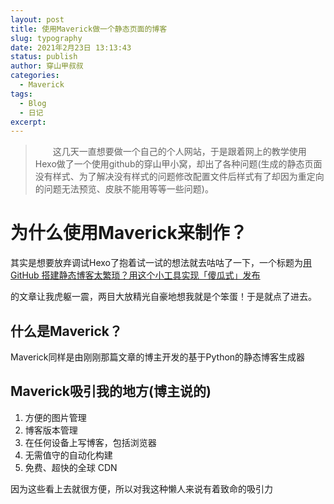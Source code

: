 ```yaml
---
layout: post
title: 使用Maverick做一个静态页面的博客
slug: typography
date: 2021年2月23日 13:13:43
status: publish
author: 穿山甲叔叔
categories: 
  - Maverick
tags:
  - Blog
  - 日记
excerpt: 
---
```




> 　　这几天一直想要做一个自己的个人网站，于是跟着网上的教学使用Hexo做了一个使用github的穿山甲小窝，却出了各种问题(生成的静态页面没有样式、为了解决没有样式的问题修改配置文件后样式有了却因为重定向的问题无法预览、皮肤不能用等等一些问题)。

# 为什么使用Maverick来制作？

其实是想要放弃调试Hexo了抱着试一试的想法就去咕咕了一下，一个标题为[用 GitHub 搭建静态博客太繁琐？用这个小工具实现「傻瓜式」发布](https://sspai.com/post/58013)

的文章让我虎躯一震，两目大放精光自豪地想我就是个笨蛋！于是就点了进去。

## 什么是Maverick？

Maverick同样是由刚刚那篇文章的博主开发的基于Python的静态博客生成器

## Maverick吸引我的地方(博主说的) 

1. 方便的图片管理
2. 博客版本管理
3. 在任何设备上写博客，包括浏览器
4. 无需值守的自动化构建
5. 免费、超快的全球 CDN

因为这些看上去就很方便，所以对我这种懒人来说有着致命的吸引力